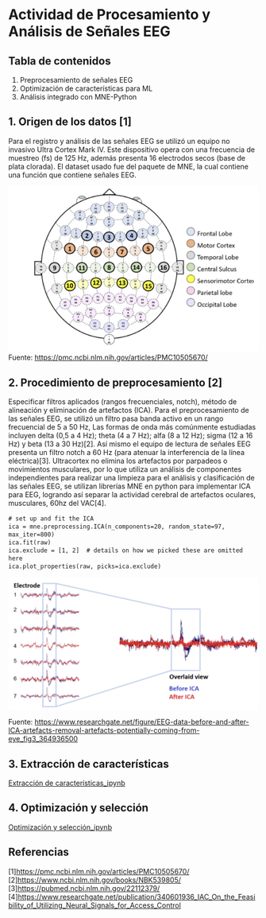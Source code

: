 # **Actividad de Procesamiento y Análisis de Señales EEG**

## **Tabla de contenidos**
1. Preprocesamiento de señales EEG
2. Optimización de características para ML
3. Análisis integrado con MNE-Python


## 1. Origen de los datos [1]
Para el registro y análisis de las señales EEG se utilizó un equipo no invasivo Ultra Cortex Mark IV. Este dispositivo opera con una frecuencia de muestreo (fs) de 125 Hz, además presenta 16 electrodos secos (base de plata clorada). El dataset usado fue del paquete de MNE, la cual contiene una función que contiene señales EEG.

![](imagenes/figura_1.png)
Fuente: https://pmc.ncbi.nlm.nih.gov/articles/PMC10505670/

## 2. Procedimiento de preprocesamiento [2]
Especificar filtros aplicados (rangos frecuenciales, notch), método de alineación y eliminación de artefactos (ICA).
Para el preprocesamiento de las señales EEG, se utilizó un filtro pasa banda activo en un rango frecuencial de 5 a 50 Hz, Las formas de onda más comúnmente estudiadas incluyen delta (0,5 a 4 Hz); theta (4 a 7 Hz); alfa (8 a 12 Hz); sigma (12 a 16 Hz) y beta (13 a 30 Hz)[2]. Así mismo el equipo de lectura de señales EEG presenta un filtro notch a 60 Hz (para atenuar la interferencia de la línea eléctrica)[3]. Ultracortex no elimina los artefactos por parpadeos o movimientos musculares, por lo que utiliza un análisis de componentes independientes para realizar una limpieza para el análisis y clasificación de las señales EEG, se utilizan librerías MNE en python para implementar ICA para EEG, logrando así separar la actividad cerebral de artefactos oculares, musculares, 60hz del VAC[4].

```
# set up and fit the ICA
ica = mne.preprocessing.ICA(n_components=20, random_state=97, max_iter=800)
ica.fit(raw)
ica.exclude = [1, 2]  # details on how we picked these are omitted here
ica.plot_properties(raw, picks=ica.exclude)
```

![](imagenes/figura_2.png)

Fuente: https://www.researchgate.net/figure/EEG-data-before-and-after-ICA-artefacts-removal-artefacts-potentially-coming-from-eye_fig3_364936500

## 3. Extracción de características
[Extracción de características_ipynb](https://github.com/Christianayala12/GRUPO2-ISB-2025-I/blob/master/Laboratorios/Laboratorio%2011%20-%20MNE-EEG/ML_EEG_LAB_ISB.ipynb)

## 4. Optimización y selección
[Optimización y selección_ipynb](https://github.com/Christianayala12/GRUPO2-ISB-2025-I/blob/master/Laboratorios/Laboratorio%2011%20-%20MNE-EEG/ML_EEG_LAB_ISB.ipynb)



## Referencias
[1]https://pmc.ncbi.nlm.nih.gov/articles/PMC10505670/ 
[2]https://www.ncbi.nlm.nih.gov/books/NBK539805/
[3]https://pubmed.ncbi.nlm.nih.gov/22112379/
[4]https://www.researchgate.net/publication/340601936_IAC_On_the_Feasibility_of_Utilizing_Neural_Signals_for_Access_Control 
